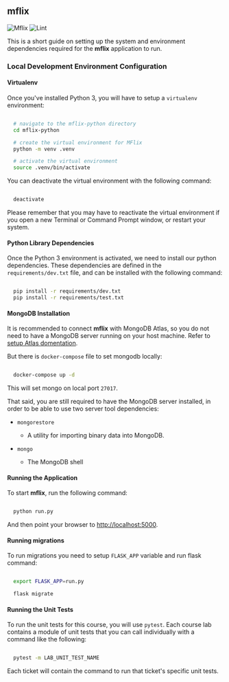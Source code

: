 ## mflix

![Mflix](https://github.com/lestex/M220P-mongo-python/workflows/Mflix/badge.svg) ![Lint](https://github.com/lestex/M220P-mongo-python/workflows/Lint/badge.svg?branch=master)

This is a short guide on setting up the system and environment dependencies
required for the **mflix** application to run.

### Local Development Environment Configuration

#### Virtualenv


Once you've installed Python 3, you will have to setup a
`virtualenv` environment:

```sh

  # navigate to the mflix-python directory
  cd mflix-python

  # create the virtual environment for MFlix
  python -m venv .venv

  # activate the virtual environment
  source .venv/bin/activate

```
You can deactivate the virtual environment with the following command:

```sh

  deactivate

```

Please remember that you may have to reactivate the virtual environment if you
open a new Terminal or Command Prompt window, or restart your system.


#### Python Library Dependencies

Once the Python 3 environment is activated, we need to install our python
dependencies. These dependencies are defined in the `requirements/dev.txt` file,
and can be installed with the following command:

```sh

  pip install -r requirements/dev.txt
  pip install -r requirements/test.txt

```

#### MongoDB Installation


It is recommended to connect **mflix** with MongoDB Atlas, so you do not need to
have a MongoDB server running on your host machine.
Refer to [setup Atlas domentation](/docs/atlas.md).

But there is `docker-compose` file to set mongodb locally:

```sh

  docker-compose up -d

```
This will set mongo on local port `27017`.

That said, you are still required to have the MongoDB server installed, in order
to be able to use two server tool dependencies:

- `mongorestore`

  - A utility for importing binary data into MongoDB.

- `mongo`

  - The MongoDB shell


#### Running the Application

To start **mflix**, run the following command:

```sh

  python run.py

```

And then point your browser to [http://localhost:5000](http://localhost:5000/).


#### Running migrations

To run migrations you need to setup `FLASK_APP` variable and run flask command:

```sh

  export FLASK_APP=run.py

  flask migrate

```

#### Running the Unit Tests

To run the unit tests for this course, you will use `pytest`. Each course lab
contains a module of unit tests that you can call individually with a command
like the following:

```sh

  pytest -m LAB_UNIT_TEST_NAME

```

Each ticket will contain the command to run that ticket's specific unit tests.
